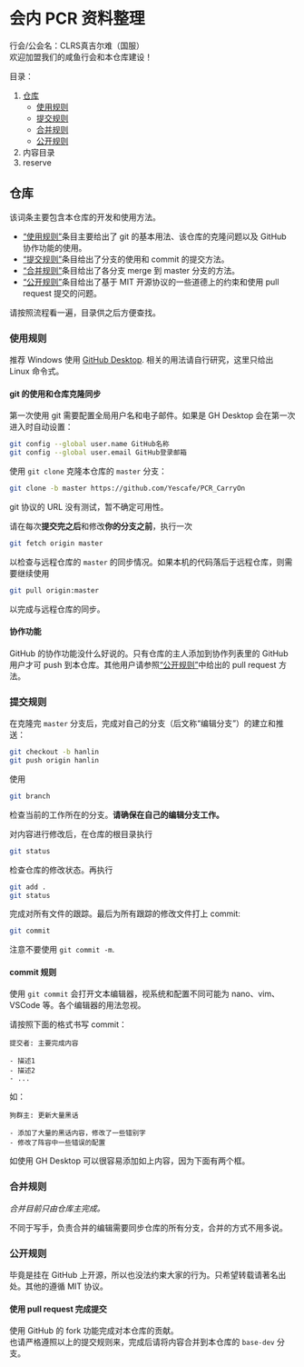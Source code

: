 # 会内 PCR 资料整理
行会/公会名：CLRS真吉尔难（国服）  
欢迎加盟我们的咸鱼行会和本仓库建设！  

目录：  
1. [仓库](#仓库)
   - [使用规则](#使用规则)
   - [提交规则](#提交规则)
   - [合并规则](#合并规则)
   - [公开规则](#公开规则)
2. 内容目录
3. reserve

## 仓库
该词条主要包含本仓库的开发和使用方法。  
- [“使用规则”](#使用规则)条目主要给出了 git 的基本用法、该仓库的克隆问题以及 GitHub 协作功能的使用。  
- [“提交规则”](#提交规则)条目给出了分支的使用和 commit 的提交方法。  
- [“合并规则”](#合并规则)条目给出了各分支 merge 到 master 分支的方法。  
- [“公开规则”](#公开规则)条目给出了基于 MIT 开源协议的一些道德上的约束和使用 pull request 提交的问题。  

请按照流程看一遍，目录供之后方便查找。    

### 使用规则
推荐 Windows 使用 [GitHub Desktop](https://desktop.github.com/). 相关的用法请自行研究，这里只给出 Linux 命令式。

#### git 的使用和仓库克隆同步

第一次使用 git 需要配置全局用户名和电子邮件。如果是 GH Desktop 会在第一次进入时自动设置：
```bash
git config --global user.name GitHub名称
git config --global user.email GitHub登录邮箱
```

使用 `git clone` 克隆本仓库的 `master` 分支：  
```bash
git clone -b master https://github.com/Yescafe/PCR_CarryOn
```
git 协议的 URL 没有测试，暂不确定可用性。  

请在每次**提交完之后**和修改**你的分支之前**，执行一次
```bash
git fetch origin master
```
以检查与远程仓库的 `master` 的同步情况。如果本机的代码落后于远程仓库，则需要继续使用
```bash
git pull origin:master
```
以完成与远程仓库的同步。  

#### 协作功能
GitHub 的协作功能没什么好说的。只有仓库的主人添加到协作列表里的 GitHub 用户才可 push 到本仓库。其他用户请参照[“公开规则”](#公开规则)中给出的 pull request 方法。

### 提交规则
在克隆完 `master` 分支后，完成对自己的分支（后文称“编辑分支”）的建立和推送：
```bash
git checkout -b hanlin
git push origin hanlin
```
使用
```bash
git branch
```
检查当前的工作所在的分支。**请确保在自己的编辑分支工作。**  

对内容进行修改后，在仓库的根目录执行
```bash
git status
```
检查仓库的修改状态。再执行
```bash
git add .
git status
```
完成对所有文件的跟踪。最后为所有跟踪的修改文件打上 commit: 
```bash
git commit
```
注意不要使用 `git commit -m`.  

#### commit 规则
使用 `git commit` 会打开文本编辑器，视系统和配置不同可能为 nano、vim、VSCode 等。各个编辑器的用法忽视。  

请按照下面的格式书写 commit：
```
提交者: 主要完成内容

- 描述1
- 描述2
- ...
```
如：
```
狗群主: 更新大量黑话

- 添加了大量的黑话内容，修改了一些错别字
- 修改了阵容中一些错误的配置
```
如使用 GH Desktop 可以很容易添加如上内容，因为下面有两个框。  

### 合并规则
*合并目前只由仓库主完成。*  

不同于写手，负责合并的编辑需要同步仓库的所有分支，合并的方式不用多说。  

### 公开规则
毕竟是挂在 GitHub 上开源，所以也没法约束大家的行为。只希望转载请著名出处。其他的遵循 MIT 协议。

#### 使用 pull request 完成提交
使用 GitHub 的 fork 功能完成对本仓库的贡献。  
也请严格遵照以上的提交规则来，完成后请将内容合并到本仓库的 `base-dev` 分支。  
